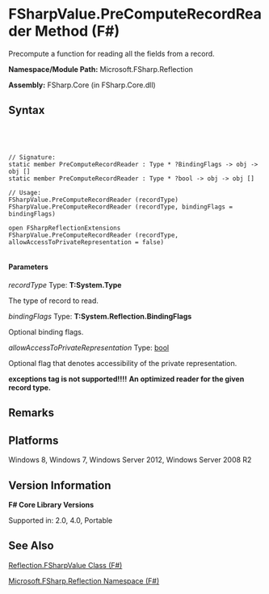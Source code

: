 # FSharpValue.PreComputeRecordReader Method (F#)

Precompute a function for reading all the fields from a record.

**Namespace/Module Path:** Microsoft.FSharp.Reflection

**Assembly:** FSharp.Core (in FSharp.Core.dll)


## Syntax



```




// Signature:
static member PreComputeRecordReader : Type * ?BindingFlags -> obj -> obj []
static member PreComputeRecordReader : Type * ?bool -> obj -> obj []

// Usage:
FSharpValue.PreComputeRecordReader (recordType)
FSharpValue.PreComputeRecordReader (recordType, bindingFlags = bindingFlags)

open FSharpReflectionExtensions
FSharpValue.PreComputeRecordReader (recordType, allowAccessToPrivateRepresentation = false)


```





#### Parameters
*recordType*
Type: **T:System.Type**


The type of record to read.


*bindingFlags*
Type: **T:System.Reflection.BindingFlags**


Optional binding flags.


*allowAccessToPrivateRepresentation*
Type: [bool](http://msdn.microsoft.com/en-us/library/89c0cf9c-49ce-4207-a3be-555851a67dd5)


Optional flag that denotes accessibility of the private representation.



**exceptions tag is not supported!!!!**
**An optimized reader for the given record type.**
## Remarks

## Platforms
Windows 8, Windows 7, Windows Server 2012, Windows Server 2008 R2


## Version Information
**F# Core Library Versions**

Supported in: 2.0, 4.0, Portable




## See Also
[Reflection.FSharpValue Class &#40;F&#35;&#41;](Reflection.FSharpValue-Class-%5BFSharp%5D.md)

[Microsoft.FSharp.Reflection Namespace &#40;F&#35;&#41;](Microsoft.FSharp.Reflection-Namespace-%5BFSharp%5D.md)

